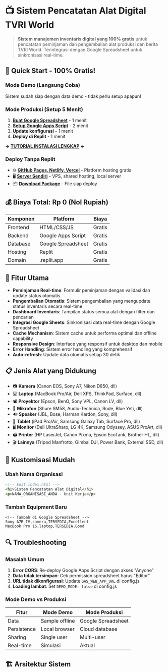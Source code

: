 # 📺 Sistem Pencatatan Alat Digital TVRI World

> **Sistem manajemen inventaris digital yang 100% gratis** untuk pencatatan peminjaman dan pengembalian alat produksi dan berita TVRI World. Terintegrasi dengan Google Spreadsheet untuk sinkronisasi real-time.

## 🚀 Quick Start - 100% Gratis!

### Mode Demo (Langsung Coba)
Sistem sudah siap dengan data demo - tidak perlu setup apapun!

### Mode Produksi (Setup 5 Menit)
1. **[Buat Google Spreadsheet](https://sheets.google.com)** - 1 menit
2. **[Setup Google Apps Script](https://script.google.com)** - 2 menit  
3. **Update konfigurasi** - 1 menit
4. **Deploy di Replit** - 1 menit

**→ [TUTORIAL INSTALASI LENGKAP](./TUTORIAL_INSTALASI.md) ←**

### Deploy Tanpa Replit
- 🌐 **[GitHub Pages, Netlify, Vercel](./DEPLOY_ALTERNATIF.md)** - Platform hosting gratis
- 🖥️ **[Server Sendiri](./DEPLOY_MANUAL.md)** - VPS, shared hosting, local server
- 📦 **[Download Package](./DOWNLOAD_PACKAGE.md)** - File siap deploy

## 💰 Biaya Total: Rp 0 (Nol Rupiah)

| Komponen | Platform | Biaya |
|----------|----------|-------|
| Frontend | HTML/CSS/JS | Gratis |
| Backend | Google Apps Script | Gratis |
| Database | Google Spreadsheet | Gratis |
| Hosting | Replit | Gratis |
| Domain | .replit.app | Gratis |

## 🌟 Fitur Utama

- **Peminjaman Real-time**: Formulir peminjaman dengan validasi dan update status otomatis
- **Pengembalian Otomatis**: Sistem pengembalian yang mengupdate status inventaris secara real-time
- **Dashboard Inventaris**: Tampilan status semua alat dengan filter dan pencarian
- **Integrasi Google Sheets**: Sinkronisasi data real-time dengan Google Spreadsheet
- **Cache Mechanism**: Sistem cache untuk performa optimal dan offline capability
- **Responsive Design**: Interface yang responsif untuk desktop dan mobile
- **Error Handling**: Sistem error handling yang komprehensif
- **Auto-refresh**: Update data otomatis setiap 30 detik

## 📋 Jenis Alat yang Didukung

- 📷 **Kamera** (Canon EOS, Sony A7, Nikon D850, dll)
- 💻 **Laptop** (MacBook Pro/Air, Dell XPS, ThinkPad, Surface, dll)  
- 📽️ **Proyektor** (Epson, BenQ, Sony VPL, Canon LV, dll)
- 🎤 **Mikrofon** (Shure SM58, Audio-Technica, Rode, Blue Yeti, dll)
- 🔊 **Speaker** (JBL, Bose, Harman Kardon, Sony, dll)
- 📱 **Tablet** (iPad Pro/Air, Samsung Galaxy Tab, Surface Pro, dll)
- 🖥️ **Monitor** (Dell UltraSharp, LG 4K, Samsung Odyssey, ASUS ProArt, dll)
- 🖨️ **Printer** (HP LaserJet, Canon Pixma, Epson EcoTank, Brother HL, dll)
- 🎬 **Lainnya** (Tripod Manfrotto, Gimbal DJI, Power Bank, External SSD, dll)

## 🔧 Kustomisasi Mudah

### Ubah Nama Organisasi
```html
<!-- Edit index.html -->
<h1>Sistem Pencatatan Alat Digital</h1>
<p>NAMA_ORGANISASI_ANDA - Unit Kerja</p>
```

### Tambah Equipment Baru
```csv
<!-- Tambah di Google Spreadsheet -->
Sony A7R IV,camera,TERSEDIA,Excellent
MacBook Pro 16,laptop,TERSEDIA,Good
```

## 🔍 Troubleshooting

### Masalah Umum
1. **Error CORS**: Re-deploy Google Apps Script dengan akses "Anyone"
2. **Data tidak tersimpan**: Cek permission spreadsheet harus "Editor"
3. **URL tidak dikonfigurasi**: Update `GAS_WEB_APP_URL` di config.js
4. **Loading lambat**: Set `DEMO_MODE: false` di config.js

### Mode Demo vs Produksi
| Fitur | Mode Demo | Mode Produksi |
|-------|-----------|---------------|
| Data | Sample offline | Google Spreadsheet |
| Persistence | Local browser | Cloud database |
| Sharing | Single user | Multi-user |
| Real-time | Simulasi | Aktual |

## 🏗️ Arsitektur Sistem

